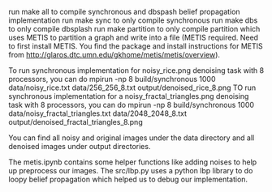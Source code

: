 run make all to compile synchronous and dbspash belief propagation implementation
run make sync to only compile synchronous
run make dbs to only compile dbsplash
run make partition to only compile partition which uses METIS to partition a graph and write into a file (METIS required. Need to first install METIS. You find the package and install instructions for METIS from http://glaros.dtc.umn.edu/gkhome/metis/metis/overview).

To run synchronous implementation for noisy_rice.png denoising task with 8 processors, you can do
mpirun -np 8 build/synchronous 1000 data/noisy_rice.txt data/256_256_8.txt output/denoised_rice_8.png
TO run synchronous implementation for a noisy_fractal_triangles.png denoising task with 8 processors, you can do
mpirun -np 8 build/synchronous 1000 data/noisy_fractal_triangles.txt data/2048_2048_8.txt output/denoised_fractal_triangles_8.png

You can find all noisy and original images under the data directory and all denoised images under output directories.

The metis.ipynb contains some helper functions like adding noises to help up preprocess our images.
The src/lbp.py uses a python lbp library to do loopy belief propagation which helped us to debug our implementation.

